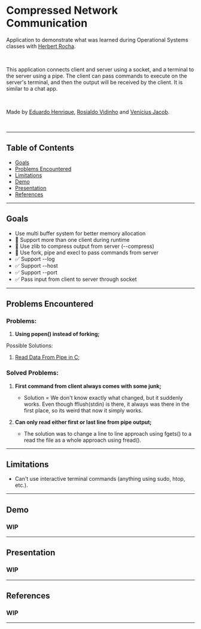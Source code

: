 # Compressed Network Communication

Application to demonstrate what was learned during Operational Systems classes with [Herbert Rocha](https://github.com/hbgit).

</br>

This application connects client and server using a socket, and a terminal to the server using a pipe. The client can pass commands to execute on the server's terminal, and then the output will be received by the client. It is similar to a chat app.

</br>

Made by [Eduardo Henrique](https://github.com/ed-henrique), [Rosialdo Vidinho](https://github.com/Rosialdo) and [Venícius Jacob](https://github.com/veniciusjacob).

</br>

---

## Table of Contents

- [Goals](#goals)
- [Problems Encountered](#problems-encountered)
- [Limitations](#limitations)
- [Demo](#demo)
- [Presentation](#presentation)
- [References](#references)

---

## Goals

- Use multi buffer system for better memory allocation
- 🚧 Support more than one client during runtime
- 🚧 Use zlib to compress output from server (--compress)
- 🚧 Use fork, pipe and execl to pass commands from server
- ✅ Support --log
- ✅ Support --host
- ✅ Support --port
- ✅ Pass input from client to server through socket

---

## Problems Encountered

### Problems:

1. **Using popen() instead of forking;**

Possible Solutions:

1. [Read Data From Pipe in C](https://zditect.com/guide/c/pipe-in-c.html);

### Solved Problems:

1. **First command from client always comes with some junk;**
    - Solution = We don't know exactly what changed, but it suddenly works. Even though fflush(stdin) is there, it always was there in the first place, so its weird that now it simply works.

2. **Can only read either first or last line from pipe output;**
    - The solution was to change a line to line approach using fgets() to a read the file as a whole approach using fread().

---

## Limitations

- Can't use interactive terminal commands (anything using sudo, htop, etc.).

---

## Demo

### WIP

---

## Presentation

### WIP

---

## References

### WIP

---